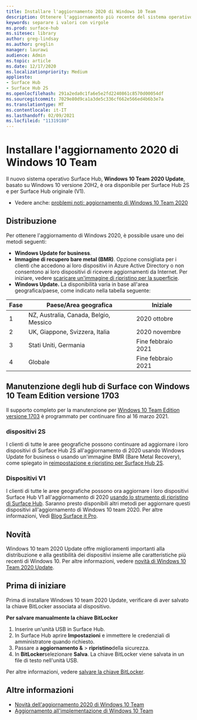 ```yaml
---
title: Installare l'aggiornamento 2020 di Windows 10 Team
description: Ottenere l'aggiornamento più recente del sistema operativo Surface Hub, Windows 10 team 2020 Update.
keywords: separare i valori con virgole
ms.prod: surface-hub
ms.sitesec: library
author: greg-lindsay
ms.author: greglin
manager: laurawi
audience: Admin
ms.topic: article
ms.date: 12/17/2020
ms.localizationpriority: Medium
appliesto:
- Surface Hub
- Surface Hub 2S
ms.openlocfilehash: 291a2eda0c1fa6e5e2fd2240861c8570d00054df
ms.sourcegitcommit: 7029e80d9ca1a3de5c336cf662e566ed4b6b3e7a
ms.translationtype: MT
ms.contentlocale: it-IT
ms.lasthandoff: 02/09/2021
ms.locfileid: "11319180"
---
```

# Installare l'aggiornamento 2020 di Windows 10 Team 

Il nuovo sistema operativo Surface Hub, **Windows 10 Team 2020 Update**, basato su Windows 10 versione 20H2, è ora disponibile per Surface Hub 2S e per Surface Hub originale (V1). 

- Vedere anche: [problemi noti: aggiornamento di Windows 10 Team 2020](surface-hub-2020-team-update-known-issues.md)

## Distribuzione

Per ottenere l'aggiornamento di Windows 2020, è possibile usare uno dei metodi seguenti:

- **Windows Update for business**.
- **Immagine di recupero bare metal (BMR)**. Opzione consigliata per i clienti che accedono ai loro dispositivi in Azure Active Directory o non consentono ai loro dispositivi di ricevere aggiornamenti da Internet. Per iniziare, vedere [scaricare un'immagine di ripristino per la superficie](https://support.microsoft.com/surfacerecoveryimage).
- **Windows Update.** La disponibilità varia in base all'area geografica/paese, come indicato nella tabella seguente:

| Fase | Paese/Area geografica                         | Iniziale          |
| ----- | -------------------------------------- | ----------------- |
| 1     | NZ, Australia, Canada, Belgio, Messico | 2020 ottobre  |
| 2     | UK, Giappone, Svizzera, Italia          | 2020 novembre |
| 3     | Stati Uniti, Germania                            | Fine febbraio 2021 |
| 4     | Globale                                 | Fine febbraio 2021 |

## Manutenzione degli hub di Surface con Windows 10 Team Edition versione 1703 

Il supporto completo per la manutenzione per [Windows 10 Team Edition versione 1703](https://support.microsoft.com/topic/november-12-2019-kb4525245-os-build-15063-2172-dfc81b85-11a6-54ef-4370-11408193419f) è programmato per continuare fino al 16 marzo 2021.

### dispositivi 2S 

I clienti di tutte le aree geografiche possono continuare ad aggiornare i loro dispositivi di Surface Hub 2S all'aggiornamento di 2020 usando Windows Update for business o usando un'immagine BMR (Bare Metal Recovery), come spiegato in [reimpostazione e ripristino per Surface Hub 2S](surface-hub-2s-recover-reset.md).

### Dispositivi V1 

I clienti di tutte le aree geografiche possono ora aggiornare i loro dispositivi Surface Hub V1 all'aggiornamento di 2020 [usando lo strumento di ripristino di Surface Hub](surface-hub-recovery-tool.md). Saranno presto disponibili altri metodi per aggiornare questi dispositivi all'aggiornamento di Windows 10 team 2020. Per altre informazioni, Vedi [Blog Surface it Pro](https://techcommunity.microsoft.com/t5/surface-it-pro-blog/update-to-the-windows-10-team-rollout/ba-p/1669655).
 
## Novità

Windows 10 team 2020 Update offre miglioramenti importanti alla distribuzione e alla gestibilità dei dispositivi insieme alle caratteristiche più recenti di Windows 10. Per altre informazioni, vedere [novità di Windows 10 Team 2020 Update](surface-hub-2020-update-whats-new.md).
 
## Prima di iniziare

Prima di installare Windows 10 team 2020 Update, verificare di aver salvato la chiave BitLocker associata al dispositivo. 

**Per salvare manualmente la chiave BitLocker**

1. Inserire un'unità USB in Surface Hub.
2. In Surface Hub aprire **Impostazioni** e immettere le credenziali di amministratore quando richiesto.
3. Passare a **aggiornamento &**  >  **ripristino**della sicurezza.
4. In **BitLocker**selezionare **Salva**. La chiave BitLocker viene salvata in un file di testo nell'unità USB.

Per altre informazioni, vedere [salvare la chiave BitLocker](save-bitlocker-key-surface-hub.md).

## Altre informazioni

- [Novità dell'aggiornamento 2020 di Windows 10 Team](surface-hub-2020-update-whats-new.md)
- [Aggiornamento all'implementazione di Windows 10 Team](https://techcommunity.microsoft.com/t5/surface-it-pro-blog/update-to-the-windows-10-team-rollout/ba-p/1669655)
